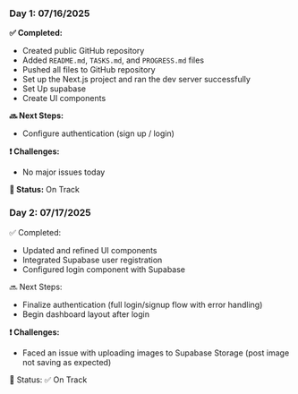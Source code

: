 ### Day 1: 07/16/2025

**✅ Completed:**
- Created public GitHub repository
- Added `README.md`, `TASKS.md`, and `PROGRESS.md` files
- Pushed all files to GitHub repository
- Set up the Next.js project and ran the dev server successfully
- Set Up supabase
- Create UI components

**🔜 Next Steps:**
- Configure authentication (sign up / login)

**❗ Challenges:**
- No major issues today

**📌 Status:** On Track

### Day 2: 07/17/2025
✅ Completed:

- Updated and refined UI components
- Integrated Supabase user registration
- Configured login component with Supabase

🔜 Next Steps:

- Finalize authentication (full login/signup flow with error handling)
- Begin dashboard layout after login

**❗ Challenges:**
- Faced an issue with uploading images to Supabase Storage (post image not saving as expected)


📌 Status: ✅ On Track